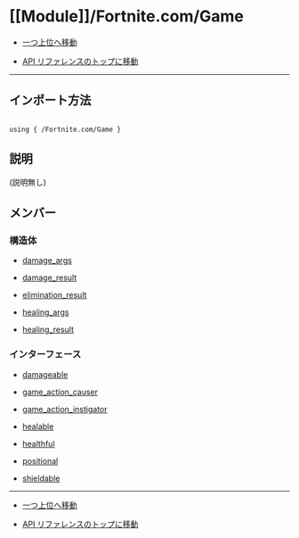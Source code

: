 # [[Module]]/Fortnite.com/Game

- [一つ上位へ移動](../main.md)

- [API リファレンスのトップに移動](/main.md)

---

## インポート方法

```verse

using { /Fortnite.com/Game }

```

## 説明

(説明無し)

## メンバー

### 構造体

- [damage_args](./S_damage_args/main.md)

- [damage_result](./S_damage_result/main.md)

- [elimination_result](./S_elimination_result/main.md)

- [healing_args](./S_healing_args/main.md)

- [healing_result](./S_healing_result/main.md)

### インターフェース

- [damageable](./I_damageable/main.md)

- [game_action_causer](./I_game_action_causer/main.md)

- [game_action_instigator](./I_game_action_instigator/main.md)

- [healable](./I_healable/main.md)

- [healthful](./I_healthful/main.md)

- [positional](./I_positional/main.md)

- [shieldable](./I_shieldable/main.md)

---

- [一つ上位へ移動](../main.md)

- [API リファレンスのトップに移動](/main.md)
